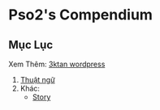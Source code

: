 # Pso2's Compendium
## Mục Lục
Xem Thêm: [3ktan wordpress](https://3ktan.wordpress.com/phantasy-star-online-2-jp/)
1. [Thuật ngữ](https://github.com/3ktan/Pso2-s-Compendium/blob/master/compendium/thuat_ngu.md)
2. Khác:
    * [Story](https://github.com/3ktan/Pso2-s-Compendium/blob/master/compendium/other/story.md)